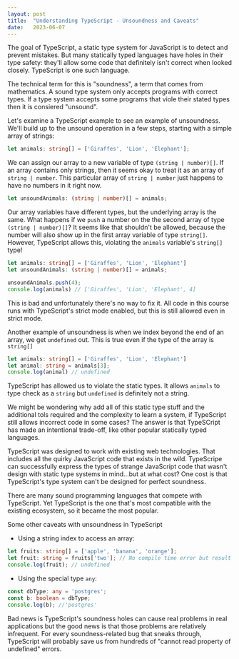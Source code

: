 ```yaml
---
layout: post
title:  "Understanding TypeScript - Unsoundness and Caveats"
date:   2023-06-07
---
```


<p class="intro">The goal of TypeScript, a static type system for JavaScript is to detect and prevent mistakes. But many statically typed languages have holes in their type safety: they'll allow some code that definitely isn't correct when looked closely. TypeScript is one such language.</p>

The technical term for this is "soundness", a term that comes from mathematics. A sound type system only accepts programs with correct types. If a type system accepts some programs that viole their stated types then it is consiered "unsound". 

Let's examine a TypeScript example to see an example of unsoundness. We'll build up to the unsound operation in a few steps, starting with a simple array of strings: 

```typescript
let animals: string[] = ['Giraffes', 'Lion', 'Elephant'];
```

We can assign our array to a new variable of type `(string | number)[]`. If an array contains only strings, then it seems okay to treat it as an array of `string | number`. This particular array of `string | number` just happens to have no numbers in it right now. 

```typescript
let unsoundAnimals: (string | number)[] = animals;
```

Our array variables have different types, but the underlying array is the same. What happens if we `push` a number on the the second array of type `(string | number)[]`? It seems like that shouldn't be allowed, because the number will also show up in the first array variable of type `string[]`. However, TypeScript allows this, violating the `animals` variable's `string[]` type! 

```typescript
let animals: string[] = ['Giraffes', 'Lion', 'Elephant']
let unsoundAnimals: (string | number)[] = animals;

unsoundAnimals.push(4);
console.log(animals) // ['Giraffes', 'Lion', 'Elephant', 4]
```

This is bad and unfortunately there's no way to fix it. All code in this course runs with TypeScript's strict mode enabled, but this is still allowed even in strict mode. 

Another example of unsoundness is when we index beyond the end of an array, we get `undefined` out. This is true even if the type of the array is `string[]`

```typescript
let animals: string[] = ['Giraffes', 'Lion', 'Elephant']
let animal: string = animals[3];
console.log(animal) // undefined
```

TypeScript has allowed us to violate the static types. It allows `animals` to type check as a `string` but `undefined` is definitely not a string. 

We might be wondering why add all of this static type stuff and the additional tols required and the complexity to learn a system, if TypeScript still allows incorrect code in some cases? The answer is that TypeSCript has made an intentional trade-off, like other popular statically typed languages. 

TypeScript was designed to work with existing web technologies. That includes all the quirky JavaScript code that exists in the wild. TypeScripe can successfully express the types of strange JavaScript code that wasn't design with static type systems in mind...but at what cost? One cost is that TypeScript's type system can't be designed for perfect soundness. 

There are many sound programming languages that compete with TypeScript. Yet TypeScript is the one that's most compatible with the existing ecosystem, so it became the most popular. 

Some other caveats with unsoundness in TypeScript

* Using a string index to access an array:

```typescript
let fruits: string[] = ['apple', 'banana', 'orange'];
let fruit: string = fruits['two']; // No compile time error but result will be undefined
console.log(fruit); // undefined
```

* Using the special type `any`: 

```typescript
const dbType: any = 'postgres';
const b: boolean = dbType;
console.log(b); //'postgres'
```

Bad news is TypeScript's soundness holes can cause real problems in real applications but the good news is that those problems are relatively infrequent. For every soundness-related bug that sneaks through, TypeScript will probably save us from hundreds of "cannot read property of undefined" errors. 